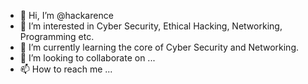 - 👋 Hi, I’m @hackarence
- 👀 I’m interested in Cyber Security, Ethical Hacking, Networking, Programming etc.
- 🌱 I’m currently learning the core of Cyber Security and Networking.
- 💞️ I’m looking to collaborate on ...
- 📫 How to reach me ...

<!---
hackarence/hackarence is a ✨ special ✨ repository because its `README.md` (this file) appears on your GitHub profile.
You can click the Preview link to take a look at your changes.
--->
